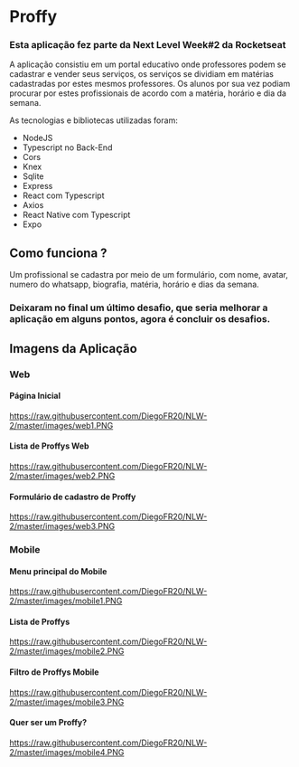 # Proffy
### Esta aplicação fez parte da Next Level Week#2 da Rocketseat

A aplicação consistiu em um portal educativo onde professores podem se cadastrar e vender seus serviços, os serviços se dividiam em matérias cadastradas por estes mesmos professores. Os alunos por sua vez podiam procurar por estes profissionais de acordo com a matéria, horário e dia da semana.

As tecnologias e bibliotecas utilizadas foram:
- NodeJS
- Typescript no Back-End
- Cors
- Knex
- Sqlite
- Express
- React com Typescript
- Axios
- React Native com Typescript
- Expo

## Como funciona ?

Um profissional se cadastra por meio de um formulário, com nome, avatar, numero do whatsapp, biografia, matéria, horário e dias da semana.

### Deixaram no final um último desafio, que seria melhorar a aplicação em alguns pontos, agora é concluir os desafios.

## Imagens da Aplicação
### Web
#### Página Inicial
https://raw.githubusercontent.com/DiegoFR20/NLW-2/master/images/web1.PNG

#### Lista de Proffys Web
https://raw.githubusercontent.com/DiegoFR20/NLW-2/master/images/web2.PNG

#### Formulário de cadastro de Proffy
https://raw.githubusercontent.com/DiegoFR20/NLW-2/master/images/web3.PNG

### Mobile
#### Menu principal do Mobile
https://raw.githubusercontent.com/DiegoFR20/NLW-2/master/images/mobile1.PNG

#### Lista de Proffys
https://raw.githubusercontent.com/DiegoFR20/NLW-2/master/images/mobile2.PNG

#### Filtro de Proffys Mobile
https://raw.githubusercontent.com/DiegoFR20/NLW-2/master/images/mobile3.PNG

#### Quer ser um Proffy?
https://raw.githubusercontent.com/DiegoFR20/NLW-2/master/images/mobile4.PNG

